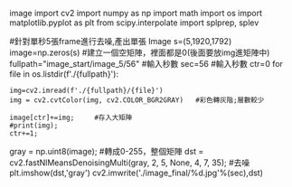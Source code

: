 image
import cv2
import numpy as np
import math
import os
import matplotlib.pyplot as plt
from scipy.interpolate import splprep, splev 

#針對單秒5張frame進行去噪,產出單張 Image 
s=(5,1920,1792)
image=np.zeros(s) #建立一個空矩陣，裡面都是0(後面要放img進矩陣中)
fullpath="image_start/image_5/56"  #輸入秒數
sec=56           #輸入秒數
ctr=0
for file in os.listdir(f'./{fullpath}'):
            
    img=cv2.imread(f'./{fullpath}/{file}')
    img = cv2.cvtColor(img, cv2.COLOR_BGR2GRAY)   #彩色轉灰階;層數較少

    image[ctr]+=img;     #存入大矩陣
    #print(img);
    ctr+=1;
gray = np.uint8(image);  #轉成0-255，整個矩陣
dst = cv2.fastNlMeansDenoisingMulti(gray, 2, 5, None, 4, 7, 35);  #去噪
plt.imshow(dst,'gray')
cv2.imwrite('./image_final/%d.jpg'%(sec),dst)
